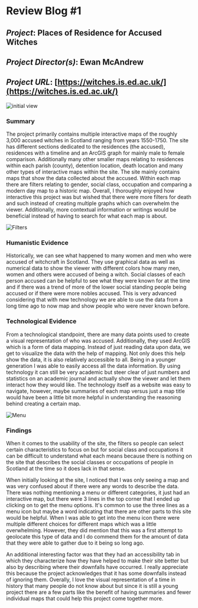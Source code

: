 # Review Blog #1

## _Project_: Places of Residence for Accused Witches

## _Project Director(s)_: Ewan McAndrew

## _Project URL_: [https://witches.is.ed.ac.uk/](https://witches.is.ed.ac.uk/)

![initial view](https://agengl350.github.io/Ashley-G-Engl350/images/initial.png)

### Summary

The project primarily contains multiple interactive maps of the roughly 3,000 accused witches in Scotland ranging from years 1550-1750. The site has different sections dedicated to the residences (the accused), residences with a timeline and an ArcGIS graph for mainly male to female comparison. Additionally many other smaller maps relating to residences within each parish (county), detention location, death location and many other types of interactive maps within the site. The site mainly contains maps that show the data collected about the accused. Within each map there are filters relating to gender, social class, occupation and comparing a modern day map to a historic map. Overall, I thoroughly enjoyed how interactive this project was but wished that there were more filters for death and such instead of creating multiple graphs which can overwhelm the viewer. Additionally, more contextual information or writings would be beneficial instead of having to search for what each map is about.

![Filters](https://agengl350.github.io/Ashley-G-Engl350/images/Filters.jpg) 

### Humanistic Evidence

Historically, we can see what happened to many women and men who were accused of witchcraft in Scotland. They use graphical data as well as numerical data to show the viewer with different colors how many men, women and others were accused of being a witch. Social classes of each person accused can be helpful to see what they were known for at the time and if there was a trend of more of the lower social standing people being accused or if there were more nobles accused. This is very advanced considering that with new technology we are able to use the data from a long time ago to now map and show people who were never known before.

### Technological Evidence

From a technological standpoint, there are many data points used to create a visual representation of who was accused. Additionally, they used ArcGIS which is a form of data mapping. Instead of just reading data upon data, we get to visualize the data with the help of mapping. Not only does this help show the data, it is also relatively accessible to all. Being in a younger generation I was able to easily access all the data information. By using technology it can still be very academic but steer clear of just numbers and statistics on an academic journal and actually show the viewer and let them interact how they would like. The technology itself as a website was easy to navigate, however, maybe summaries of each map versus just a map title would have been a little bit more helpful in understanding the reasoning behind creating a certain map.

![Menu](https://agengl350.github.io/Ashley-G-Engl350/images/Maps.jpg)

### Findings 

When it comes to the usability of the site, the filters so people can select certain characteristics to focus on but for social class and occupations it can be difficult to understand what each means because there is nothing on the site that describes the social classes or occupations of people in Scotland at the time so it does lack in that sense. 

When initially looking at the site, I noticed that I was only seeing a map and was very confused about if there were any words to describe the data. There was nothing mentioning a menu or different categories, it just had an interactive map, but there were 3 lines in the top corner that I ended up clicking on to get the menu options. It's common to use the three lines as a menu icon but maybe a word indicating that there are other parts to this site would be helpful. When I was able to get into the menu icon there were multiple different choices for different maps which was a little overwhelming. However, they did mention that this was a first attempt to geolocate this type of data and I do commend them for the amount of data that they were able to gather due to it being so long ago. 

An additional interesting factor was that they had an accessibility tab in which they characterize how they have helped to make their site better but also by describing where their downfalls have occurred. I really appreciate this because the project acknowledges that it has some downfalls instead of ignoring them. Overally, I love the visual representation of a time in history that many people do not know about but since it is still a young project there are a few parts like the benefit of having summaries and fewer individual maps that could help this project come together more.

